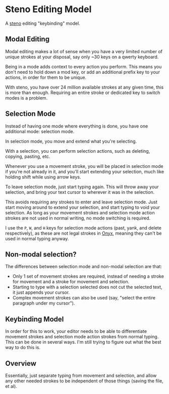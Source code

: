 # Steno Editing Model

A [steno](steno.md) editing "keybinding" model.

## Modal Editing

Modal editing makes a lot of sense when you have a very limited number of unique strokes at your disposal, say only ~30 keys on a qwerty keyboard.

Being in a mode adds context to every action you perform. This means you don't need to hold down a mod key, or add an additional prefix key to your actions, in order for them to be unique.

With steno, you have over 24 million available strokes at any given time, this is more than enough. Requiring an entire stroke or dedicated key to switch modes is a problem.

## Selection Mode

Instead of having one mode where everything is done, you have one additional mode: selection mode.

In selection mode, you move and extend what you're selecting.

With a selection, you can perform selection actions, such as deleting, copying, pasting, etc.

Whenever you use a movement stroke, you will be placed in selection mode if you're not already in it, and you'll start extending your selection, much like holding shift while using arrow keys.

To leave selection mode, just start typing again. This will throw away your selection, and bring your text cursor to wherever it was in the selection.

This avoids requiring any strokes to enter and leave selection mode. Just start moving around to extend your selection, and start typing to void your selection. As long as your movement strokes and selection mode action strokes are not used in normal writing, no mode switching is required.

I use the `P`, `W`, and `H` keys for selection mode actions (past, yank, and delete respectively), as these are not legal strokes in [Onyx](onyx.md), meaning they can't be used in normal typing anyway.

## Non-modal selection?

The differences between selection mode and non-modal selection are that:
- Only 1 set of movement strokes are required, instead of needing a stroke for movement and a stroke for movement and selection.
- Starting to type with a selection selected does not cut the selected text, it just appends your cursor.
- Complex movement strokes can also be used (say, "select the entire paragraph under my cursor").

## Keybinding Model

In order for this to work, your editor needs to be able to differentiate movement strokes and selection mode action strokes from normal typing. This can be done in several ways. I'm still trying to figure out what the best way to do this is.

## Overview

Essentially, just separate typing from movement and selection, and allow any other needed strokes to be independent of those things (saving the file, et al).
